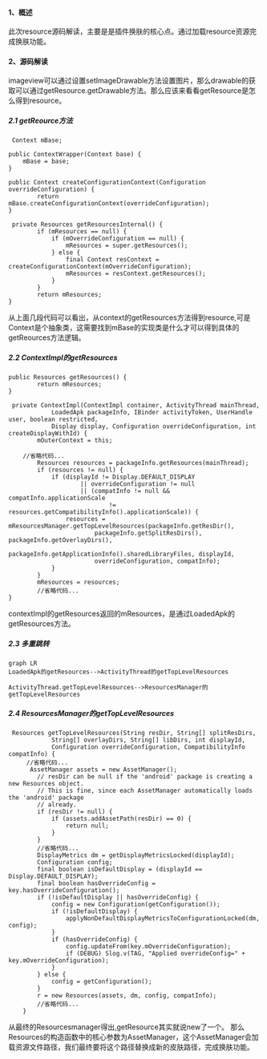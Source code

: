 #### 1、概述
此次resource源码解读，主要是是插件换肤的核心点。通过加载resource资源完成换肤功能。
#### 2、源码解读
 imageview可以通过设置setImageDrawable方法设置图片，那么drawable的获取可以通过getResource.getDrawable方法。那么应该来看看getResource是怎么得到resource。
#####  2.1 getReource方法

```
 Context mBase;

public ContextWrapper(Context base) {
    mBase = base;
}

public Context createConfigurationContext(Configuration overrideConfiguration) {
        return mBase.createConfigurationContext(overrideConfiguration);
}

 private Resources getResourcesInternal() {
        if (mResources == null) {
            if (mOverrideConfiguration == null) {
                mResources = super.getResources();
            } else {
                final Context resContext = createConfigurationContext(mOverrideConfiguration);
                mResources = resContext.getResources();
            }
        }
        return mResources;
}
```
从上面几段代码可以看出，从context的getResources方法得到resource,可是Context是个抽象类，这需要找到mBase的实现类是什么才可以得到具体的getReources方法逻辑。

##### 2.2 ContextImpl的getResources

```
public Resources getResources() {
        return mResources;
}

 private ContextImpl(ContextImpl container, ActivityThread mainThread,
            LoadedApk packageInfo, IBinder activityToken, UserHandle user, boolean restricted,
            Display display, Configuration overrideConfiguration, int createDisplayWithId) {
        mOuterContext = this;

    //省略代码...
        Resources resources = packageInfo.getResources(mainThread);
        if (resources != null) {
            if (displayId != Display.DEFAULT_DISPLAY
                    || overrideConfiguration != null
                    || (compatInfo != null && compatInfo.applicationScale
                            != resources.getCompatibilityInfo().applicationScale)) {
                resources = mResourcesManager.getTopLevelResources(packageInfo.getResDir(),
                        packageInfo.getSplitResDirs(), packageInfo.getOverlayDirs(),
                        packageInfo.getApplicationInfo().sharedLibraryFiles, displayId,
                        overrideConfiguration, compatInfo);
            }
        }
        mResources = resources;
        //省略代码...
}
```
contextImpl的getResources返回的mResources，是通过LoadedApk的getResources方法。
##### 2.3 多重跳转

```
graph LR
LoadedApk的getResources-->ActivityThread的getTopLevelResources  

ActivityThread.getTopLevelResources-->ResourcesManager的getTopLevelResources

```
##### 2.4 ResourcesManager的getTopLevelResources

```
 Resources getTopLevelResources(String resDir, String[] splitResDirs,
            String[] overlayDirs, String[] libDirs, int displayId,
            Configuration overrideConfiguration, CompatibilityInfo compatInfo) {
     //省略代码...
      AssetManager assets = new AssetManager();
        // resDir can be null if the 'android' package is creating a new Resources object.
        // This is fine, since each AssetManager automatically loads the 'android' package
        // already.
        if (resDir != null) {
            if (assets.addAssetPath(resDir) == 0) {
                return null;
            }
        }
        //省略代码...
        DisplayMetrics dm = getDisplayMetricsLocked(displayId);
        Configuration config;
        final boolean isDefaultDisplay = (displayId == Display.DEFAULT_DISPLAY);
        final boolean hasOverrideConfig = key.hasOverrideConfiguration();
        if (!isDefaultDisplay || hasOverrideConfig) {
            config = new Configuration(getConfiguration());
            if (!isDefaultDisplay) {
                applyNonDefaultDisplayMetricsToConfigurationLocked(dm, config);
            }
            if (hasOverrideConfig) {
                config.updateFrom(key.mOverrideConfiguration);
                if (DEBUG) Slog.v(TAG, "Applied overrideConfig=" + key.mOverrideConfiguration);
            }
        } else {
            config = getConfiguration();
        }
        r = new Resources(assets, dm, config, compatInfo);
        //省略代码...
    }
```
从最终的Resourcesmanager得出,getResource其实就说new了一个。
那么Resources的构造函数中的核心参数为AssetManager，这个AssetManager会加载资源文件路径，我们最终要将这个路径替换成新的皮肤路径，完成换肤功能。


